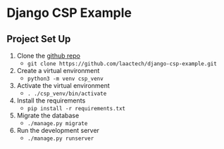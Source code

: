 # Django CSP Example

## Project Set Up
1. Clone the [github repo](https://github.com/laactech/pre-commit-config)
    * `git clone https://github.com/laactech/django-csp-example.git`
1. Create a virtual environment
    * `python3 -m venv csp_venv`
1. Activate the virtual environment
    * `. ./csp_venv/bin/activate`
1. Install the requirements
    * `pip install -r requirements.txt`
1. Migrate the database
    * `./manage.py migrate`
1. Run the development server
    * `./manage.py runserver`
